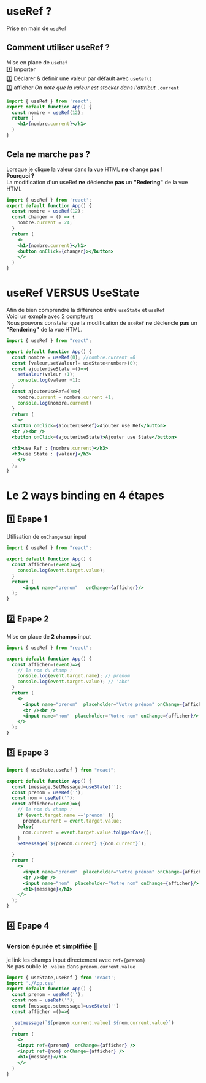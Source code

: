 # useRef ?
Prise en main de <code>useRef</code> 
## Comment utiliser useRef ?
Mise en place de <code>useRef</code>   
:one: Importer  
:two: Déclarer  & définir une valeur par défault avec <code>useRef()</code>  
:three: afficher _On note que la valeur est stocker dans l'attribut_ <code>.current</code>  
  
```jsx
import { useRef } from 'react';
export default function App() {
  const nombre = useRef(12);
  return (
    <h1>{nombre.current}</h1>
  )
}
```
## Cela ne marche pas ?
Lorsque je clique la valeur dans la vue HTML **ne** change **pas** !    
**Pourquoi ?**  
La modification d'un useRef **ne** déclenche **pas** un **"Redering"** de la vue HTML   

```jsx
import { useRef } from 'react';
export default function App() {
  const nombre = useRef(12);
  const changer = () => {
    nombre.current = 24;
  }
  return (
    <>
    <h1>{nombre.current}</h1>
    <button onClick={changer}></button>
    </>
  )
}
```

# useRef VERSUS UseState
Afin de bien comprendre la différence entre <code>useState</code> et <code>useRef</code>    
Voici un exmple avec 2 compteurs    
Nous pouvons constater que la modification de <code>useRef</code> **ne** déclencle **pas** un **"Rendering"** de la vue HTML.

```jsx
import { useRef } from "react";

export default function App() {
  const nombre = useRef(0); //nombre.current =0
  const [valeur,setValeur]= useState<number>(0);
  const ajouterUseState =()=>{
    setValeur(valeur +1);
    console.log(valeur +1);
  }
  const ajouterUseRef=()=>{
    nombre.current = nombre.current +1;
    console.log(nombre.current)
  }
  return (
    <>
  <button onClick={ajouterUseRef}>Ajouter use Ref</button>
  <br /><br />
  <button onClick={ajouterUseState}>Ajouter use State</button>

  <h3>use Ref : {nombre.current}</h3>
  <h3>use State : {valeur}</h3>
    </>
  );
}
```

# Le 2 ways binding en 4 étapes 
## :one: Epape 1
Utilisation de <code>onChange</code> sur input
```jsx
import { useRef } from "react";

export default function App() {
  const afficher=(event)=>{
    console.log(event.target.value); 
  }
  return (
      <input name="prenom"   onChange={afficher}/>
  );
}
```
## :two: Epape 2
Mise en place de **2 champs** input  
```jsx
import { useRef } from "react";

export default function App() {
  const afficher=(event)=>{
    // le nom du champ :
    console.log(event.target.name); // prenom
    console.log(event.target.value); // 'abc'
  }
  return (
    <>
      <input name="prenom"  placeholder="Votre prénom" onChange={afficher}/>
      <br /><br />
      <input name="nom"  placeholder="Votre nom" onChange={afficher}/>
    </>
  );
}
```

## :three: Epape 3
```jsx
import { useState,useRef } from "react";

export default function App() {
  const [message,SetMessage]=useState('');
  const prenom = useRef('');
  const nom = useRef('');
  const afficher=(event)=>{
    // le nom du champ :
    if (event.target.name =='prenom' ){
      prenom.current = event.target.value;
    }else{
      nom.current = event.target.value.toUpperCase();
    }
    SetMessage(`${prenom.current} ${nom.current}`);

  }
  return (
    <>
      <input name="prenom"  placeholder="Votre prénom" onChange={afficher}/>
      <br /><br />
      <input name="nom"  placeholder="Votre nom" onChange={afficher}/>
      <h1>{message}</h1>
    </>
  );
}

```

##  :four: Epape 4
### Version épurée et simplifiée :rocket:
je link les champs input directement avec <code>ref={prenom}</code>  
Ne pas oublie le <code>.value</code> dans  <code>prenom.current.value</code>  
```jsx
import { useState,useRef } from 'react';
import './App.css'
export default function App() {
  const prenom = useRef('');
  const nom = useRef('');
  const [message,setmessage]=useState('') 
  const afficher =()=>{

   setmessage(`${prenom.current.value} ${nom.current.value}`)
  }
  return (
    <>
    <input ref={prenom}  onChange={afficher} />
    <input ref={nom} onChange={afficher} />
    <h1>{message}</h1>
    </>
  )
}

```
